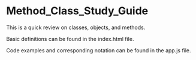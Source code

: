 # Method_Class_Study_Guide

This is a quick review on classes, objects, and methods. 

Basic definitions can be found in the index.html file. 

Code examples and corresponding notation can be found in the app.js file. 
